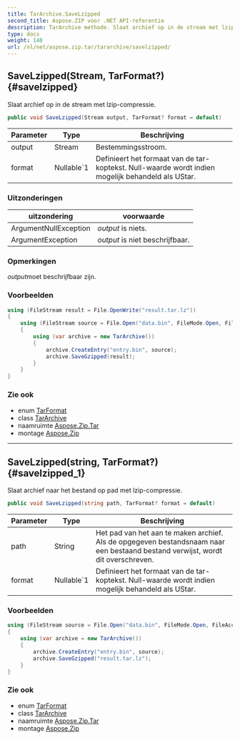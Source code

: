 ```yaml
---
title: TarArchive.SaveLzipped
second_title: Aspose.ZIP voor .NET API-referentie
description: TarArchive methode. Slaat archief op in de stream met lzipcompressie.
type: docs
weight: 140
url: /nl/net/aspose.zip.tar/tararchive/savelzipped/
---
```

## SaveLzipped(Stream, TarFormat?) {#savelzipped}

Slaat archief op in de stream met lzip-compressie.

```csharp
public void SaveLzipped(Stream output, TarFormat? format = default)
```

| Parameter | Type | Beschrijving |
| --- | --- | --- |
| output | Stream | Bestemmingsstroom. |
| format | Nullable`1 | Definieert het formaat van de tar-koptekst. Null-waarde wordt indien mogelijk behandeld als UStar. |

### Uitzonderingen

| uitzondering | voorwaarde |
| --- | --- |
| ArgumentNullException | *output* is niets. |
| ArgumentException | *output* is niet beschrijfbaar. |

### Opmerkingen

*output*moet beschrijfbaar zijn.

### Voorbeelden

```csharp
using (FileStream result = File.OpenWrite("result.tar.lz"))
{
    using (FileStream source = File.Open("data.bin", FileMode.Open, FileAccess.Read))
    {
        using (var archive = new TarArchive())
        {
            archive.CreateEntry("entry.bin", source);
            archive.SaveGzipped(result);
        }
    }
}
```

### Zie ook

* enum [TarFormat](../../tarformat/)
* class [TarArchive](../)
* naamruimte [Aspose.Zip.Tar](../../tararchive/)
* montage [Aspose.Zip](../../../)

---

## SaveLzipped(string, TarFormat?) {#savelzipped_1}

Slaat archief naar het bestand op pad met lzip-compressie.

```csharp
public void SaveLzipped(string path, TarFormat? format = default)
```

| Parameter | Type | Beschrijving |
| --- | --- | --- |
| path | String | Het pad van het aan te maken archief. Als de opgegeven bestandsnaam naar een bestaand bestand verwijst, wordt dit overschreven. |
| format | Nullable`1 | Definieert het formaat van de tar-koptekst. Null-waarde wordt indien mogelijk behandeld als UStar. |

### Voorbeelden

```csharp
using (FileStream source = File.Open("data.bin", FileMode.Open, FileAccess.Read))
{
    using (var archive = new TarArchive())
    {
        archive.CreateEntry("entry.bin", source);
        archive.SaveGzipped("result.tar.lz");
    }
}
```

### Zie ook

* enum [TarFormat](../../tarformat/)
* class [TarArchive](../)
* naamruimte [Aspose.Zip.Tar](../../tararchive/)
* montage [Aspose.Zip](../../../)


